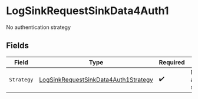 # LogSinkRequestSinkData4Auth1

No authentication strategy


## Fields

| Field                                                                                               | Type                                                                                                | Required                                                                                            | Description                                                                                         | Example                                                                                             |
| --------------------------------------------------------------------------------------------------- | --------------------------------------------------------------------------------------------------- | --------------------------------------------------------------------------------------------------- | --------------------------------------------------------------------------------------------------- | --------------------------------------------------------------------------------------------------- |
| `Strategy`                                                                                          | [LogSinkRequestSinkData4Auth1Strategy](../../models/shared/logsinkrequestsinkdata4auth1strategy.md) | :heavy_check_mark:                                                                                  | No authentication strategy                                                                          | none                                                                                                |